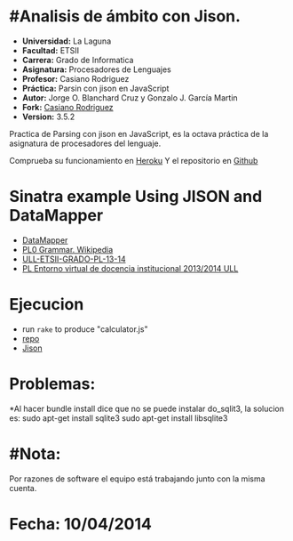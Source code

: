 #Analisis de ámbito con Jison.
=========================================================

* **Universidad:** La Laguna
* **Facultad:** ETSII
* **Carrera:** Grado de Informatica
* **Asignatura:** Procesadores de Lenguajes
* **Profesor:** Casiano Rodriguez
* **Práctica:** Parsin con jison en JavaScript
* **Autor:** Jorge O. Blanchard Cruz y Gonzalo J. García Martin
* **Fork:** [Casiano Rodriguez]()
* **Version:** 3.5.2

Practica de Parsing con jison en JavaScript, es la octava práctica de la asignatura de procesadores del lenguaje.

Comprueba su funcionamiento en [Heroku](http://.herokuapp.com/)
Y el repositorio en [Github]()

# Sinatra example Using JISON and DataMapper

* [DataMapper](http://datamapper.org/docs/)
* [PL0 Grammar. Wikipedia](http://en.wikipedia.org/wiki/Recursive_descent_parser)
* [ULL-ETSII-GRADO-PL-13-14](https://plus.google.com/u/0/communities/107031495100582318205)
* [PL Entorno virtual de docencia institucional 2013/2014 ULL](http://campusvirtual.ull.es/1314/course/view.php?id=1104)

# Ejecucion 

* run `rake` to produce "calculator.js"
* [repo](https://github.com/crguezl/ull-etsii-grado-pl-jisoncalc)
* [Jison](http://zaach.github.io/jison/)

# Problemas:
*Al hacer bundle install dice que no se puede instalar do_sqlit3, la solucion es:
   sudo apt-get install sqlite3
   sudo apt-get install libsqlite3

#Nota:
======
   Por razones de software el equipo está trabajando junto con la misma cuenta.

# Fecha: 10/04/2014